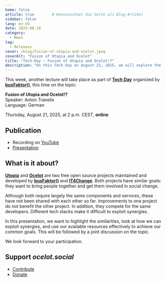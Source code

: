 ```yaml
---
home: false
article: true        # Kennzeichnet die Seite als Blog-Artikel
sidebar: false
lang: en-US
date: 2025-08-18
category:
  - News
tag:
  - Releases
cover: /blog/fusion-of-utopia-and-ocelot.jpeg
coverAlt: "Fusion of Utopia and Ocelot"
title: "Tech-Day – Fusion of Utopia and Ocelot!?"
description: "On this Tech Day on August 21, 2025, we will explore the question of whether Utopia Map and ocelot.social can be brought together. We look forward to your participation."
---
```


This week, another lecture will take place as part of [**Tech Day**](https://www.busfaktor.org/de/projekte/tech-day) organized by [**busFaktor()**](https://www.busfaktor.org/de), this time on the topic:

**Fusion of Utopia and Ocelot!?**  
Speaker: Anton Tranelis  
Language: German

Thursday, August 21, 2025, at 2 p.m. CEST, **online**

## Publication

- Recording on [YouTube](https://www.youtube.com/watch?v=NI-nAeYkmQk&list=PL5Xhli7oRz_UvRSDp61oTloWM0fc5e8Yy)
- [Presentation](https://hack.utopia-lab.org/s/vYs1BNmFi)

## What is it about?

[**Utopia**](https://utopia-map.org/) and [**Ocelot**](https://ocelot.social/en/) are two free open source projects maintained and developed by [**busFaktor()**](https://www.busfaktor.org/de) and [**IT4Change**](https://it4c.dev/).
Both projects have similar goals: they want to bring people together and get them involved in social change.

Although both require largely the same components and services, these have not been shared with each other so far. Improvements to one project do not benefit the other project. In addition, they compete for the same developers.
Different tech stacks make it difficult to exploit synergies.

In this presentation, we want to highlight the similarities, look at how we can exploit synergies, and use our available resources effectively to achieve our common goals.
This will be followed by a joint discussion on the topic.

We look forward to your participation.

## Support *ocelot.social*

- [Contribute](/en/contribute/)
- [Donate](/en/donate/)
